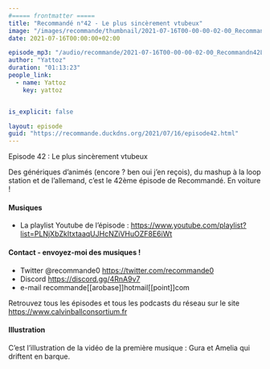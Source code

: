 ```yaml
---
#===== frontmatter =====
title: "Recommandé n°42 - Le plus sincèrement vtubeux"
image: "/images/recommande/thumbnail/2021-07-16T00-00-00-02-00_Recommandn42Leplussincrementvtubeux.jpg"
date: 2021-07-16T00:00:00+02:00

episode_mp3: "/audio/recommande/2021-07-16T00-00-00-02-00_Recommandn42Leplussincrementvtubeux.mp3"
author: "Yattoz"
duration: "01:13:23"
people_link: 
  - name: Yattoz
    key: yattoz


is_explicit: false

layout: episode
guid: "https://recommande.duckdns.org/2021/07/16/episode42.html"
---
```


<PodcastHeader/>

<!-- ECRIRE LA DESCRIPTION DE L'EPISODE SOUS CETTE LIGNE -->


 Episode 42 : Le plus sincèrement vtubeux 

<p>Des génériques d’animés (encore ? ben oui j’en reçois), du mashup à la loop station et de l’allemand, c’est le 42ème épisode de Recommandé. En voiture !</p>

<h4>Musiques</h4>

<ul>
  <li>La playlist Youtube de l’épisode : <a href="https://www.youtube.com/playlist?list=PLNjXbZkItxtaaqUJHcNZiVHuOZF8E6iWt" rel="nofollow">https://www.youtube.com/playlist?list=PLNjXbZkItxtaaqUJHcNZiVHuOZF8E6iWt</a></li>
</ul>

<h4>Contact - envoyez-moi des musiques !</h4>

<ul>
  <li>Twitter @recommande0 <a href="https://twitter.com/recommande0" rel="nofollow">https://twitter.com/recommande0</a></li>
  <li>Discord <a href="https://discord.gg/4RnA9v7" rel="nofollow">https://discord.gg/4RnA9v7</a></li>
  <li>e-mail recommande[[arobase]]hotmail[[point]]com</li>
</ul>

<p>Retrouvez tous les épisodes et tous les podcasts du réseau sur le site <a href="https://www.calvinballconsortium.fr" rel="nofollow">https://www.calvinballconsortium.fr</a></p>

<h4>Illustration</h4>

<p>C’est l’illustration de la vidéo de la première musique : Gura et Amelia qui driftent en barque.</p>


